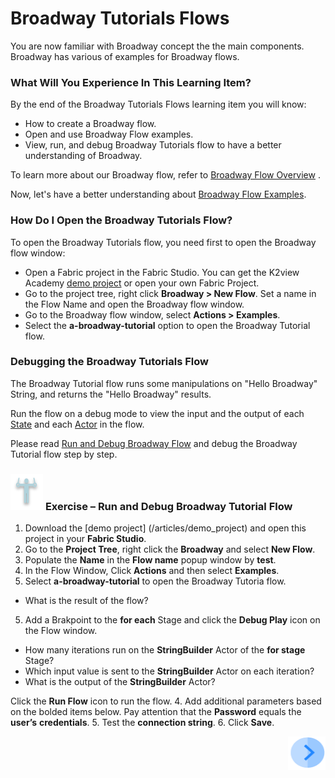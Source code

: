 # ­­Broadway Tutorials Flows

You are now familiar with Broadway concept the the main components. Broadway has various of examples for Broadway flows. 

### What Will You Experience In This Learning Item?

By the end of the Broadway Tutorials Flows learning item you will know:

- How to create a Broadway flow.
- Open and use Broadway Flow examples.
- View, run, and debug Broadway Tutorials flow to have a better understanding of Broadway.

To learn more about our Broadway flow, refer to [Broadway Flow Overview](/articles/99_Broadway/16_broadway_flow_overview.md) .

Now, let's have a better understanding about [Broadway Flow Examples](/articles/99_Broadway/17_tutorial_and_flow_examples.md).

### How Do I Open the Broadway Tutorials Flow?

To open the Broadway Tutorials flow, you need first  to open the Broadway flow window:

- Open a Fabric project in the Fabric Studio. You can get the K2view Academy [demo project](/articles/demo_project) or open your own Fabric Project.
- Go to the project tree, right click **Broadway > New Flow**. Set a name in the Flow Name and open the Broadway flow window.
- Go to the Broadway flow window, select **Actions > Examples**.
- Select the **a-broadway-tutorial** option to open the Broadway Tutorial flow.

### Debugging the Broadway Tutorials Flow

The Broadway Tutorial flow runs some manipulations on "Hello Broadway" String, and returns the "Hello Broadway" results.

Run the flow on a debug mode to view the input and the output of each [State](/articles/99_Broadway/19_broadway_flow_stages.md) and each [Actor](/articles/99_Broadway/03_broadway_actor.md) in the flow.

 Please read [Run and Debug Broadway Flow](/articles/99_Broadway/25_broadway_flow_window_run_and_debug_flow.md) and debug the Broadway Tutorial flow step by step.

###  ![](/academy/Training_Level_1/03_fabric_basic_LU/images/Exercise.png) **Exercise – Run and Debug Broadway Tutorial Flow**

1. Download the [demo project] (/articles/demo_project) and open this project in your **Fabric Studio**.
2. Go to the **Project Tree**, right click the **Broadway** and select **New Flow**.
2. Populate the **Name** in the **Flow name** popup window by **test**.
3. In the Flow Window, Click **Actions** and then select **Examples**.
4. Select **a-broadway-tutorial** to open the Broadway Tutoria flow.

- What is the result of the flow? 

5. Add a Brakpoint to the **for each** Stage and click the **Debug Play** icon on the Flow window. 

- How many iterations run on the **StringBuilder** Actor of the **for stage** Stage? 
- Which input value is sent to the  **StringBuilder** Actor on each iteration? 
- What is the output of the **StringBuilder** Actor? 

Click the **Run Flow** icon to run the flow. 
4. Add additional parameters based on the bolded items below. Pay attention that the **Password** equals the **user’s** **credentials**.
5. Test the **connection string**.
6. Click **Save**.


[<img align="right" width="60" height="54" src="/articles/images/Next.png">](/academy/Training_Level_1/03_fabric_basic_LU/02_create_a_fabric_project.md)
